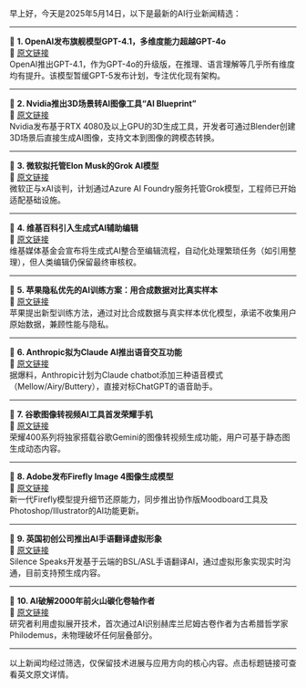 早上好，今天是2025年5月14日，以下是最新的AI行业新闻精选：

---

📌 **1. OpenAI发布旗舰模型GPT-4.1，多维度能力超越GPT-4o**  
🔗 [原文链接](https://www.theverge.com/news/647896/openai-chatgpt-gpt-4-1-mini-nano-launch-availability)  
OpenAI推出GPT-4.1，作为GPT-4o的升级版，在推理、语言理解等几乎所有维度均有提升。该模型暂缓GPT-5发布计划，专注优化现有架构。

---

📌 **2. Nvidia推出3D场景转AI图像工具“AI Blueprint”**  
🔗 [原文链接](https://www.theverge.com/news/658613/nvidia-ai-blueprint-blender-3d-image-references)  
Nvidia发布基于RTX 4080及以上GPU的3D生成工具，开发者可通过Blender创建3D场景后直接生成AI图像，支持文本到图像的跨模态转换。

---

📌 **3. 微软拟托管Elon Musk的Grok AI模型**  
🔗 [原文链接](https://www.theverge.com/notepad-microsoft-newsletter/659535/microsoft-elon-musk-grok-ai-azure-ai-foundry-notepad)  
微软正与xAI谈判，计划通过Azure AI Foundry服务托管Grok模型，工程师已开始适配基础设施。

---

📌 **4. 维基百科引入生成式AI辅助编辑**  
🔗 [原文链接](https://www.theverge.com/ai-artificial-intelligence/659222/wikipedia-generative-ai)  
维基媒体基金会宣布将生成式AI整合至编辑流程，自动化处理繁琐任务（如引用整理），但人类编辑仍保留最终审核权。

---

📌 **5. 苹果隐私优先的AI训练方案：用合成数据对比真实样本**  
🔗 [原文链接](https://www.theverge.com/news/648496/apple-improve-ai-models-differential-privacy)  
苹果提出新型训练方法，通过对比合成数据与真实样本优化模型，承诺不收集用户原始数据，兼顾性能与隐私。

---

📌 **6. Anthropic拟为Claude AI推出语音交互功能**  
🔗 [原文链接](https://www.theverge.com/news/649175/anthropic-claude-ai-voice-mode-report)  
据爆料，Anthropic计划为Claude chatbot添加三种语音模式（Mellow/Airy/Buttery），直接对标ChatGPT的语音助手。

---

📌 **7. 谷歌图像转视频AI工具首发荣耀手机**  
🔗 [原文链接](https://www.theverge.com/news/664812/google-honor-ai-image-to-video-gemini)  
荣耀400系列将独家搭载谷歌Gemini的图像转视频生成功能，用户可基于静态图生成动态内容。

---

📌 **8. Adobe发布Firefly Image 4图像生成模型**  
🔗 [原文链接](https://www.theverge.com/news/655230/adobe-ai-firefly-image-model-4-availability)  
新一代Firefly模型提升细节还原能力，同步推出协作版Moodboard工具及Photoshop/Illustrator的AI功能更新。

---

📌 **9. 英国初创公司推出AI手语翻译虚拟形象**  
🔗 [原文链接](https://www.wired.com/story/silence-speaks-deaf-ai-signing/)  
Silence Speaks开发基于云端的BSL/ASL手语翻译AI，通过虚拟形象实现实时沟通，目前支持预生成内容。

---

📌 **10. AI破解2000年前火山碳化卷轴作者**  
🔗 [原文链接](https://gizmodo.com/ai-identifies-author-of-charred-scroll-buried-by-vesuvius-for-2000-years-2000598553)  
研究者利用虚拟展开技术，首次通过AI识别赫库兰尼姆古卷作者为古希腊哲学家Philodemus，未物理破坏任何层叠部分。

---

以上新闻均经过筛选，仅保留技术进展与应用方向的核心内容。点击标题链接可查看英文原文详情。
